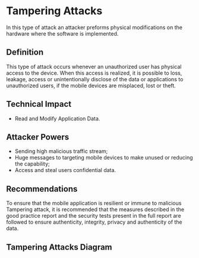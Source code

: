 # Tampering Attacks

In this type of attack an attacker preforms physical modifications on the hardware where the software is implemented.  

## Definition

This type of attack occurs whenever an unauthorized user has physical access to the device. When this access is realized, it is possible to loss, leakage, access or unintentionally disclose of the data or applications to unauthorized users, if the mobile devices are misplaced, lost or theft.

## Technical Impact
* Read and Modify Application Data.
  
## Attacker Powers

 * Sending high malicious traffic stream;
 * Huge messages to targeting mobile devices to make unused or reducing the capability;
 * Access and steal users confidential data.


## Recommendations

To ensure that the mobile application is resilient or immune to malicious Tampering attack, it is recommended that the measures described in the good practice report and the security tests present in the full report are followed to ensure authenticity, integrity, privacy and authenticity of the data.
 
## Tampering Attacks Diagram


